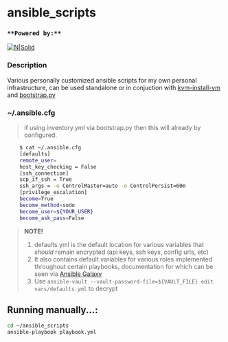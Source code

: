 # ansible_scripts

### `**Powered by:**`
[![N|Solid](https://upload.wikimedia.org/wikipedia/commons/thumb/2/24/Ansible_logo.svg/195px-Ansible_logo.svg.png)](https://www.ansible.com/)

### Description
Various personally customized ansible scripts for my own personal infrastructure, can be used standalone or in conjuction with [kvm-install-vm](https://github.com/SurrealTiggi/kvm-install-vm/blob/master/kvm-install-vm) and [bootstrap.py](https://github.com/SurrealTiggi/kvm-install-vm/blob/master/bootstrap.py)

### ~/.ansible.cfg

> if using inventory.yml via bootstrap.py then this will already by configured.

```bash
    $ cat ~/.ansible.cfg
    [defaults]
    remote_user=
    host_key_checking = False
    [ssh_connection]
    scp_if_ssh = True
    ssh_args = -o ControlMaster=auto -o ControlPersist=60m
    [privilege_escalation]
    become=True
    become_method=sudo
    become_user=${YOUR_USER}
    become_ask_pass=False
```

> **NOTE!**
> 1. defaults.yml is the default location for various variables that *should* remain encrypted (api keys, ssh keys, config urls, etc)
> 2. It also contains default variables for various roles implemented throughout certain playbooks, documentation for which can be seen via [Ansible Galaxy](https://galaxy.ansible.com)
> 3. Use `ansible-vault --vault-password-file=${VAULT_FILE} edit vars/defaults.yml` to decrypt


## Running manually...:

```bash
cd ~/ansible_scripts
ansible-playbook playbook.yml
```

